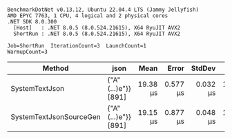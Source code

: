 ```

BenchmarkDotNet v0.13.12, Ubuntu 22.04.4 LTS (Jammy Jellyfish)
AMD EPYC 7763, 1 CPU, 4 logical and 2 physical cores
.NET SDK 8.0.300
  [Host]   : .NET 8.0.5 (8.0.524.21615), X64 RyuJIT AVX2
  ShortRun : .NET 8.0.5 (8.0.524.21615), X64 RyuJIT AVX2

Job=ShortRun  IterationCount=3  LaunchCount=1  
WarmupCount=3  

```
| Method                  | json                | Mean     | Error    | StdDev   | Min      | Max      | Gen0   | Allocated |
|------------------------ |-------------------- |---------:|---------:|---------:|---------:|---------:|-------:|----------:|
| SystemTextJson          | {&quot;A&quot;(...)e&quot;}} [891] | 19.38 μs | 0.577 μs | 0.032 μs | 19.35 μs | 19.41 μs | 0.0305 |   3.19 KB |
| SystemTextJsonSourceGen | {&quot;A&quot;(...)e&quot;}} [891] | 19.15 μs | 0.877 μs | 0.048 μs | 19.10 μs | 19.19 μs | 0.0305 |   3.19 KB |
